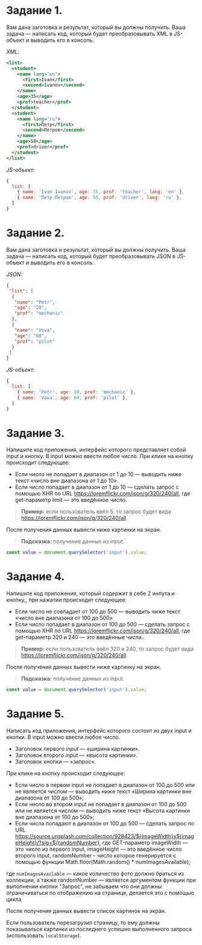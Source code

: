 # Задание 1.

Вам дана заготовка и результат, который вы должны получить. Ваша задача — написать код, который будет преобразовывать XML в JS-объект и выводить его в консоль.

*XML*:
``` XML
<list>
  <student>
    <name lang="en">
      <first>Ivan</first>
      <second>Ivanov</second>
    </name>
    <age>35</age>
    <prof>teacher</prof>
  </student>
  <student>
    <name lang="ru">
      <first>Петр</first>
      <second>Петров</second>
    </name>
    <age>58</age>
    <prof>driver</prof>
  </student>
</list>
```
*JS-объект:*
``` javascript
{
  list: [
    { name: 'Ivan Ivanov', age: 35, prof: 'teacher', lang: 'en' },
    { name: 'Петр Петров', age: 58, prof: 'driver', lang: 'ru' },
  ]
}
```
# Задание 2.

Вам дана заготовка и результат, который вы должны получить. Ваша задача — написать код, который будет преобразовывать JSON в JS-объект и выводить его в консоль.

*JSON:*
``` json
{
 "list": [
  {
   "name": "Petr",
   "age": "20",
   "prof": "mechanic"
  },
  {
   "name": "Vova",
   "age": "60",
   "prof": "pilot"
  }
 ]
}
```
*JS-объект:*
``` javascript
{
  list: [
    { name: 'Petr', age: 20, prof: 'mechanic' },
    { name: 'Vova', age: 60, prof: 'pilot' },
  ]
}
```
# Задание 3.

Напишите код приложения, интерфейс которого представляет собой input и кнопку. В input можно ввести любое число. При клике на кнопку происходит следующее:
* Если число не попадает в диапазон от 1 до 10 — выводить ниже текст «число вне диапазона от 1 до 10».
* Если число попадает в диапазон от 1 до 10 — сделать запрос c помощью XHR по URL https://loremflickr.com/json/g/320/240/all, где get-параметр limit — это введённое число.

> **Пример:** если пользователь ввёл 5, то запрос будет вида https://loremflickr.com/json/g/320/240/all.

После получения данных вывести ниже картинки на экран.

> **Подсказка:** получение данных из *input*.`
```javascript
const value = document.querySelector('input').value;
```
# Задание 4.
Напишите код приложения, который содержит в себе 2 инпута и кнопку,, при нажатии происходит следующее:
* Если число не совпадает от 100 до 500 — выводить ниже текст «число вне диапазона от 100 до 500»
* Если число попадает в диапазон от 100 до 500 — сделать запрос c помощью XHR по URL https://loremflickr.com/json/g/320/240/all, где get-параметр 320 и 240 — это введённые числа..
  
> **Пример:** если пользователь ввёл 320 и 240, то запрос будет вида https://loremflickr.com/json/g/320/240/all.

После получения данных вывести ниже картинку на экран.

> **Подсказка:** получение данных из input.

``` javascript
const value = document.querySelector('input').value;
```
# Задание 5.
Написать код приложения, интерфейс которого состоит из двух input и кнопки. В input можно ввести любое число.
* Заголовок первого *input* — «ширина картинки».
* Заголовок второго *input* — «высота картинки».
* Заголовок кнопки — «запрос».
  
При клике на кнопку происходит следующее:

* Если число в первом input не попадает в диапазон от 100 до 500 или не является числом — выводить ниже текст «Ширина картинки вне диапазона от 100 до 500»;
* Если число во втором input не попадает в диапазон от 100 до 500 или не является числом — выводить ниже текст «Высота картинки вне диапазона от 100 до 500»;
* Если числа попадают в диапазон от 100 до 500 — сделать запрос по URL https://source.unsplash.com/collection/928423/${imageWidth}x${imageHeight}/?sig=${randomNumber}, где GET-параметр imageWidth — это число из первого input, imageHeight — это введённое число второго input, randomNumber - число которое генерируется с помощью функции Math.floor(Math.random() * numImagesAvailable);

где `numImagesAvailable` — какое количество фото должно браться из коллекции, а также randomNumber — является аргументом функции при выполнении кнопки "Запрос", не забываем что они должны ограничиваться по отображению на странице, делается это с помощью цикла

После получения данных вывести список картинок на экран.

Если пользователь перезагрузил страницу, то ему должны показываться картинки из последнего успешно выполненного запроса (использовать `localStorage`).